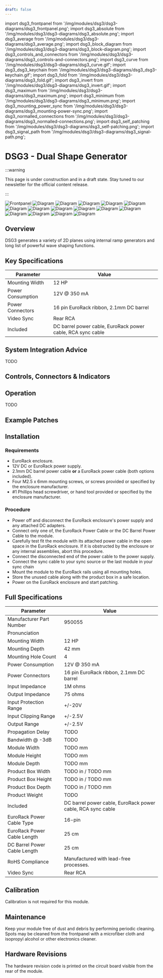 ```yaml
---
draft: false
---
```


import dsg3_frontpanel from '/img/modules/dsg3/dsg3-diagrams/dsg3_frontpanel.png';
import dsg3_absolute from '/img/modules/dsg3/dsg3-diagrams/dsg3_absolute.png';
import dsg3_average from '/img/modules/dsg3/dsg3-diagrams/dsg3_average.png';
import dsg3_block_diagram from '/img/modules/dsg3/dsg3-diagrams/dsg3_block-diagram.png';
import dsg3_controls_and_connectors from '/img/modules/dsg3/dsg3-diagrams/dsg3_controls-and-connectors.png';
import dsg3_curve from '/img/modules/dsg3/dsg3-diagrams/dsg3_curve.gif';
import dsg3_dsg3_keychain from '/img/modules/dsg3/dsg3-diagrams/dsg3_dsg3-keychain.gif';
import dsg3_fold from '/img/modules/dsg3/dsg3-diagrams/dsg3_fold.gif';
import dsg3_invert from '/img/modules/dsg3/dsg3-diagrams/dsg3_invert.gif';
import dsg3_maximum from '/img/modules/dsg3/dsg3-diagrams/dsg3_maximum.png';
import dsg3_minimum from '/img/modules/dsg3/dsg3-diagrams/dsg3_minimum.png';
import dsg3_mounting_power_sync from '/img/modules/dsg3/dsg3-diagrams/dsg3_mounting-power-sync.png';
import dsg3_normalled_connections from '/img/modules/dsg3/dsg3-diagrams/dsg3_normalled-connections.png';
import dsg3_self_patching from '/img/modules/dsg3/dsg3-diagrams/dsg3_self-patching.png';
import dsg3_signal_path from '/img/modules/dsg3/dsg3-diagrams/dsg3_signal-path.png';

# DSG3 - Dual Shape Generator

:::warning

This page is under construction and in a draft state. Stay tuned to our newsletter for the official content release.

:::

<img src={dsg3_frontpanel} alt="Frontpanel" />
<img src={dsg3_absolute} alt="Diagram" />
<img src={dsg3_average} alt="Diagram" />
<img src={dsg3_block_diagram} alt="Diagram" />
<img src={dsg3_controls_and_connectors} alt="Diagram" />
<img src={dsg3_curve} alt="Diagram" />
<img src={dsg3_dsg3_keychain} alt="Diagram" />
<img src={dsg3_fold} alt="Diagram" />
<img src={dsg3_invert} alt="Diagram" />
<img src={dsg3_maximum} alt="Diagram" />
<img src={dsg3_minimum} alt="Diagram" />
<img src={dsg3_mounting_power_sync} alt="Diagram" />
<img src={dsg3_normalled_connections} alt="Diagram" />
<img src={dsg3_self_patching} alt="Diagram" />
<img src={dsg3_signal_path} alt="Diagram" />
<img src={dsg3_frontpanel} alt="Diagram" />

## Overview

DSG3 generates a variety of 2D planes using internal ramp generators and long list of powerful wave shaping functions.

## Key Specifications

| Parameter         | Value                                                       |
| ----------------- | ----------------------------------------------------------- |
| Mounting Width    | 12 HP                                                       |
| Power Consumption | 12V @ 350 mA                                                |
| Power Connectors  | 16 pin EuroRack ribbon, 2.1mm DC barrel                     |
| Video Sync        | Rear RCA                                                    |
| Included          | DC barrel power cable, EuroRack power cable, RCA sync cable |

## System Integration Advice

TODO

## Controls, Connectors & Indicators

## Operation

TODO

## Example Patches

## Installation

<!-- Something about making sure all screws have been removed from the intended mounting location. -->

### Requirements

* EuroRack enclosure.
* 12V DC or EuroRack power supply.
* 2.1mm DC barrel power cable **or** a EuroRack power cable (both options included).
* Four M2.5 x 6mm mounting screws, or screws provided or specified by the enclosure manufacturer.
* #1 Phillips head screwdriver, or hand tool provided or specified by the enclosure manufacturer.

### Procedure

* Power off and disconnect the EuroRack enclosure's power supply and any attached DC adapters.
* Connect only one of, the EuroRack Power Cable or the DC Barrel Power Cable to the module. 
* Carefully test fit the module with its attached power cable in the open space in the EuroRack enclosure. If it is obstructed by the enclosure or any internal assemblies, abort this procedure.
* Connect the disconnected end of the power cable to the power supply.
* Connect the sync cable to your sync source or the last module in your sync chain
* Mount the module to the EuroRack rails using all mounting holes.
* Store the unused cable along with the product box in a safe location. 
* Power on the EuroRack enclosure and start patching.

## Full Specifications

| Parameter                    | Value                                                       |
| ---------------------------- | ----------------------------------------------------------- |
| Manufacturer Part Number     | 950055                                                      |
| Pronunciation                |                                                             |
| Mounting Width               | 12 HP                                                       |
| Mounting Depth               | 42 mm                                                       |
| Mounting Hole Count          | 4                                                           |
| Power Consumption            | 12V @ 350 mA                                                |
| Power Connectors             | 16 pin EuroRack ribbon, 2.1mm DC barrel                     |
| Input Impedance              | 1M ohms                                                     |
| Output Impedance             | 75 ohms                                                     |
| Input Protection Range       | +/-20V                                                      |
| Input Clipping Range         | +/-2.5V                                                     |
| Output Range                 | +/-2.5V                                                     |
| Propagation Delay            | TODO                                                        |
| Bandwidth @ -3dB             | TODO                                                        |
| Module Width                 | TODO mm                                                     |
| Module Height                | TODO mm                                                     |
| Module Depth                 | TODO mm                                                     |
| Product Box Width            | TODO in / TODO mm                                           |
| Product Box Height           | TODO in / TODO mm                                           |
| Product Box Depth            | TODO in / TODO mm                                           |
| Product Weight               | TODO                                                        |
| Included                     | DC barrel power cable, EuroRack power cable, RCA sync cable |
| EuroRack Power Cable Type    | 16-pin                                                      |
| EuroRack Power Cable Length  | 25 cm                                                       |
| DC Barrel Power Cable Length | 25 cm                                                       |
| RoHS Compliance              | Manufactured with lead-free processes.                      |
| Video Sync                   | Rear RCA                                                    |

## Calibration

Calibration is not required for this module.

## Maintenance

Keep your module free of dust and debris by performing periodic cleaning. Spots may be cleaned from the frontpanel with a microfiber cloth and isopropyl alcohol or other electronics cleaner.

<!-- ## Troubleshooting -->

## Hardware Revisions

The hardware revision code is printed on the circuit board visible from the rear of the module.
